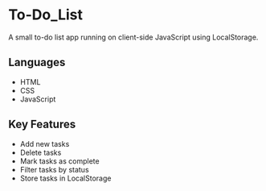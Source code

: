 # To-Do_List
A small to-do list app running on client-side JavaScript using LocalStorage.

## Languages
- HTML
- CSS
- JavaScript

## Key Features
- Add new tasks
- Delete tasks
- Mark tasks as complete
- Filter tasks by status
- Store tasks in LocalStorage